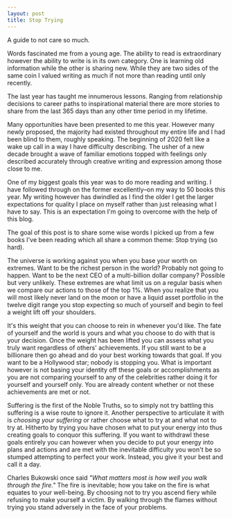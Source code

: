 ```yaml
---
layout: post
title: Stop Trying
---
```


A guide to not care so much.

Words fascinated me from a young age. The ability to read is extraordinary however the ability to write is in its own category. One is learning old information while the other is sharing new. While they are two sides of the same coin I valued writing as much if not more than reading until only recently.

The last year has taught me innumerous lessons. Ranging from relationship decisions to career paths to inspirational material there are more stories to share from the last 365 days than any other time period in my lifetime.

Many opportunities have been presented to me this year. However many newly proposed, the majority had existed throughout my entire life and I had been blind to them, roughly speaking. The beginning of 2020 felt like a wake up call in
a way I have difficulty describing. The usher of a new decade brought a wave
of familiar emotions topped with feelings only described accurately through creative writing and expression among those close to me.

One of my biggest goals this year was to do more reading and writing. I have followed through on the former excellently–on my way to 50 books this year. My writing however has
dwindled as I find the older I get the larger expectations for quality I place on myself
rather than just releasing what I have to say. This is an expectation
I'm going to overcome with the help of this blog.

The goal of this post is to share some wise words I picked up from a few
books I've been reading which all share a common theme: Stop trying (so hard).

The universe is working against you when you base your worth on extremes. Want to be the richest person in the world? Probably not going to happen. Want to be the next CEO of a multi-billion
dollar company? Possible but very unlikely. These extremes are what limit us on a regular basis when we compare our actions to those of the top 1%. When you realize that you will most likely never land on the moon or have a liquid asset portfolio in the twelve digit range you stop expecting so much of yourself and begin to feel a weight lift off your shoulders.

It's this weight that you can choose to rein in whenever you'd like. The fate of yourself and the world is yours and what you choose to do with that is your decision. Once the weight has been lifted you can assess what you truly want regardless of others' achievements. If you still want to be a billionare then go ahead and do your best working towards that goal. If you want to be a Hollywood star; nobody is stopping you. What is important however is not basing your identity off these goals or accomplishments as you are not comparing yourself to any of the celebrities rather doing it for yourself and yourself only. You are already content 
whether or not these achievements are met or not.

Suffering is the first of the Noble Truths, so to simply not try battling this suffering is a  wise route to ignore it. Another perspective to articulate it with is *choosing your suffering* or rather choose what to try at and what not to try at. Hitherto by trying you have chosen what to put your energy into thus creating goals to conquor this suffering. If you want to withdrawl
these goals entirely you can however when you decide to put your energy into
plans and actions and are met with the inevitable difficulty you won't be so stumped attempting to perfect your work. Instead, you give it your best and call it a day.

Charles Bukowski once said *"What matters most is how well you walk through the fire."* The fire is inevitable; how you take on the fire is what equates to your well-being. By choosing not to try you ascend fiery while refusing to make yourself a victim. By walking through the flames without trying you stand adversely in the face of your problems.